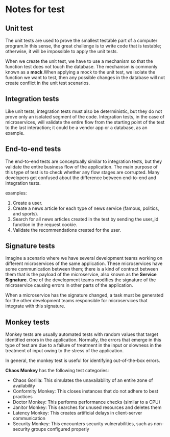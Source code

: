 # Notes for test

## Unit test

The unit tests are used to prove the smallest testable part of a computer program.In this sense, the great challenge is to write code that is testable; otherwise, it will be impossible to apply the unit tests.

When we create the unit test, we have to use a mechanism so that the function test does not touch the database. The mechanism is commonly known as a **mock**.When applying a mock to the unit test, we isolate the function we want to test, then any possible changes in the database will not create conflict in the unit test scenarios.

## Integration tests

Like unit tests, integration tests must also be deterministic, but they do not prove only an isolated segment of the code. Integration tests, in the case of microservices, will validate the entire flow from the starting point of the test to the last interaction; it could be a vendor app or a database, as an example.

## End-to-end tests

The end-to-end tests are conceptually similar to integration tests, but they validate the entire business flow of the application. The main purpose of this type of test is to check whether any flow stages are corrupted. Many developers get confused about the difference between end-to-end and integration tests.

examples:

1. Create a user.
1. Create a news article for each type of news service (famous, politics, and sports).
1. Search for all news articles created in the test by sending the user_id function in the request cookie.
1. Validate the recommendations created for the user.

## Signature tests

Imagine a scenario where we have several development teams working on different microservices of the same application. These microservices have some communication between them; there is a kind of contract between them that is the payload of the microservice, also known as the **Service Signature**. One of the development teams modifies the signature of the microservice causing errors in other parts of the application.

When a microservice has the signature changed, a task must be generated for the other development teams responsible for microservices that integrate with this signature.

## Monkey tests

Monkey tests are usually automated tests with random values that target identified errors in the application. Normally, the errors that emerge in this type of test are due to a failure of treatment in the input or slowness in the treatment of input owing to the stress of the application.

In general, the monkey test is useful for identifying out-of-the-box errors.

**Chaos Monkey** has the following test categories:

- Chaos Gorilla: This simulates the unavailability of an entire zone of availability
- Conformity Monkey: This closes instances that do not adhere to best practices
- Doctor Monkey: This performs performance checks (similar to a CPU)
- Janitor Monkey: This searches for unused resources and deletes them
- Latency Monkey: This creates artificial delays in client-server communication
- Security Monkey: This encounters security vulnerabilities, such as non-security groups configured properly
